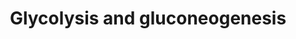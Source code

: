 ---
annotations:
- id: PW:0000026
  parent: classic metabolic pathway
  type: Pathway Ontology
  value: citric acid cycle pathway
- id: PW:0000641
  parent: regulatory pathway
  type: Pathway Ontology
  value: gluconeogenesis pathway
- id: PW:0000025
  parent: classic metabolic pathway
  type: Pathway Ontology
  value: glycolysis/gluconeogenesis pathway
authors:
- Kdahlquist
- MaintBot
- Susan
- N.Fidelman
- MartijnVanIersel
- Khanspers
- Thomas
- Jildau
- AlexanderPico
- Egonw
- Mkutmon
- The Herald
- MirkoBaranzini
- DeSl
- MarkAHershberger
- Ambar21
- Eweitz
description: Glycolysis is the metabolic pathway that converts glucose C6H12O6, into
  pyruvate, CH3COCOO- and H+. The free energy released in this process is used to
  form the ATP and NADH. Gluconeogenesis is a metabolic pathway that results in the
  generation of glucose from non-carbohydrate carbon substrates such as pyruvate,
  lactate, glycerol, glucogenic amino acids, and fatty acids. Description adapted
  from [http://www.wikipedia.org Wikipedia].  Proteins on this pathway have targeted
  assays available via the [https://assays.cancer.gov/available_assays?wp_id=WP534
  CPTAC Assay Portal]
last-edited: 2021-05-18
organisms:
- Homo sapiens
redirect_from:
- /index.php/Pathway:WP534
- /instance/WP534
revision: null
schema-jsonld:
- '@context': https://schema.org/
  '@id': https://wikipathways.github.io/pathways/WP534.html
  '@type': Dataset
  creator:
    '@type': Organization
    name: WikiPathways
  description: Glycolysis is the metabolic pathway that converts glucose C6H12O6,
    into pyruvate, CH3COCOO- and H+. The free energy released in this process is used
    to form the ATP and NADH. Gluconeogenesis is a metabolic pathway that results
    in the generation of glucose from non-carbohydrate carbon substrates such as pyruvate,
    lactate, glycerol, glucogenic amino acids, and fatty acids. Description adapted
    from [http://www.wikipedia.org Wikipedia].  Proteins on this pathway have targeted
    assays available via the [https://assays.cancer.gov/available_assays?wp_id=WP534
    CPTAC Assay Portal]
  keywords:
  - 1,3BP-Glycerate
  - 2P-Glycerate
  - 3P-Glycerate
  - ALDOA
  - ALDOB
  - ALDOC
  - Acetyl-CoA
  - Aspartate
  - DLAT
  - DLD
  - Dihydroxyacetone-P
  - ENO1
  - ENO2
  - ENO3
  - FBP1
  - FBP2
  - Fructose 6P
  - Fructose 6P (open)
  - Fructose-1,6BP
  - G6PC
  - GAPDH
  - GCK
  - GOT1
  - GOT2
  - GPI
  - Glucose
  - Glucose-6P
  - Glucose-6P (open)
  - Glyceraldehyde 3P
  - Glycogen metabolism
  - HK1
  - HK2
  - HK3
  - LDHA
  - LDHAL6B
  - LDHB
  - LDHC
  - Lactate
  - MDH1
  - MDH2
  - MPC1
  - MPC2
  - Malate
  - Oxaloacetate
  - P-enolpyruvate
  - PC
  - PCK1
  - PDHA1
  - PFKL
  - PFKM
  - PFKP
  - PGAM1
  - PGAM2
  - PGI
  - PGK1
  - PGK2
  - PKLR
  - PKM1
  - PKM2
  - Pentose Phosphate Pathway
  - Pyruvate
  - SLC2A1
  - SLC2A2
  - SLC2A3
  - SLC2A4
  - SLC2A5
  - TCA Cycle
  - TPI1
  - Triglyceride synthesis
  license: CC0
  name: Glycolysis and gluconeogenesis
seo: CreativeWork
title: Glycolysis and gluconeogenesis
wpid: WP534
---
